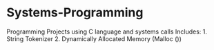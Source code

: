 # Systems-Programming

Programming Projects using C language and systems calls
  Includes:
    1. String Tokenizer
    2. Dynamically Allocated Memory (Malloc ())
    
